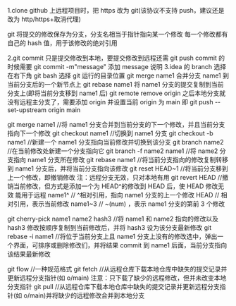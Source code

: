 1.clone github 上远程项目时，把 https 改为 git(该协议不支持 push，建议还是改为 http/https+取消代理)

git 将提交的修改保存为分支，分支名相当于指针指向某一个修改
每一个修改都有自己的 hash 值，用于该修改的绝对引用

2.git commit 只是提交修改到本地，要提交修改到远程还需 git push
commit 的时候需要 git commit -m"message" 添加 message 说明
3.idea 的 branch 选择在右下角
git bash 选择 git 运行的目录位置
git merge name1 合并分支 name1 到当前分支后的一个新节点上
git rebase name1 将 name1 分支的提交复制到当前分支上(即将当前分支移到 name1 后)
git remote remove origin 之后本地分支就没有远程主分支了，需要添加 origin 并设置当前 origin 为 main
即 git push --set-upstream origin main

git merge name1 //将 name1 分支合并到当前分支的下一个修改，并且当前分支指向下一个修改
git checkout name1 //切换到 name1 分支
git checkout -b name1 //新建一个 name1 分支指向当前修改并切换到该分支
git branch name2 //在当前修改处新建一个分支指向它
git branch -f name2 name1 //将 name2 分支指向 name1 分支所在修改
git rebase name1 //将当前分支指向的修改复制转移到 name1 分支后，并将当前分支指向该修改
git reset HEAD~1 //将当前分支移到上一个修改，即撤销修改 注：远程分支无效，只对本地有用
git revert HEAD //撤销当前修改，但方式是添加一个为 HEAD^的修改到 HEAD 后，使 HEAD 修改无效 能用于远程
name1^ // ^相对引用，指向 name1 分支的上一个修改
HEAD // 相对引用，表示当前修改
name1~3 // ~(num) ，表示 name1 分支的第前 3 个修改

git cherry-pick name1 name2 hash3 //将 name1 和 name2 指向的修改以及 hash3 修改按顺序复制到当前修改后，并将 hash3 设为该分支最新修改
git rebase -i name1 //将位于当前分支上且 name1 分支上没有的修改选中，弹出一个界面，可排序或删除修改们，并将结果 commit 到 name1 后面，当前分支指向该结果最新修改

git flow //一种规范格式
git fetch //从远程仓库下载本地仓库中缺失的提交记录并更新远程分支指针(如 o/main) 注意：只下载了缺少的远程修改，但并未改变本地分支指针
git pull //从远程仓库下载本地仓库中缺失的提交记录并更新远程分支指针(如 o/main)并将缺少的远程修改合并到本地分支

